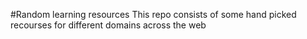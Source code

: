 #Random learning resources
This repo consists of some hand picked  recourses for different domains across the web   
